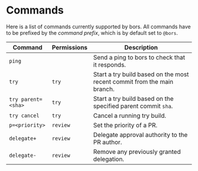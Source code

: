 # Commands
Here is a list of commands currently supported by bors. All commands have to be prefixed by the *command prefix*,
which is by default set to `@bors`.

| **Command**        | **Permissions** | **Description**                                                         |
|--------------------|-----------------|-------------------------------------------------------------------------|
| `ping`             |                 | Send a ping to bors to check that it responds.                          |
| `try`              | `try`           | Start a try build based on the most recent commit from the main branch. |
| `try parent=<sha>` | `try`           | Start a try build based on the specified parent commit `sha`.           |
| `try cancel`       | `try`           | Cancel a running try build.                                             |
| `p=<priority>`     | `review`        | Set the priority of a PR.                                               |
| `delegate+`        | `review`        | Delegate approval authority to the PR author.                           |
| `delegate-`        | `review`        | Remove any previously granted delegation.                               |
